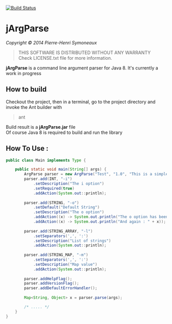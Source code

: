 [![Build Status](https://travis-ci.org/phsym/jArgParse.svg)](https://travis-ci.org/phsym/jArgParse)

# jArgParse

*Copyright &copy; 2014 Pierre-Henri Symoneaux*

> THIS SOFTWARE IS DISTRIBUTED WITHOUT ANY WARRANTY <br>
> Check LICENSE.txt file for more information. <br>


**jArgParse** is a command line argument parser for Java 8.
It's currently a work in progress

## How to build
Checkout the project, then in a terminal, go to the project directory and invoke the Ant builder with 

> ant

Build result is a **jArgParse.jar** file <br>
Of course Java 8 is required to build and run the library

## How To Use :

```java
public class Main implements Type {

	public static void main(String[] args) {
		ArgParse parser = new ArgParse("Test", "1.0", "This is a simple test with java 8");
		parser.add(INT, "-i")
			.setDescription("The i option")
			.setRequired(true)
			.addAction(System.out::println);
		
		parser.add(STRING, "-o")
			.setDefault("Default String")
			.setDescription("The o option")
			.addAction((x) -> System.out.println("The o option has been passed : " + x))
			.addAction((x) -> System.out.println("And again : " + x));
		
		parser.add(STRING_ARRAY, "-l")
			.setSeparators(',', ':')
			.setDescription("List of strings")
			.addAction(System.out::println);
		
		parser.add(STRING_MAP, "-m")
			.setSeparators(',', ':')
			.setDescription("Map value")
			.addAction(System.out::println);
		
		parser.addHelpFlag();
		parser.addVersionFlag();
		parser.addDefaultErrorHandler();
		
		Map<String, Object> x = parser.parse(args);

		/* ..... */
	}
}
```
